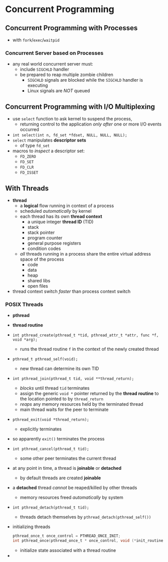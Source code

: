 # Concurrent Programming

## Concurrent Programming with Processes

- with `fork`/`exec`/`waitpid`

### Concurrent Server based on Processes

- any real world concurrent server must:
  - include `SIGCHLD` handler
  - be prepared to reap multiple zombie children
    - `SIGCHLD` signals are blocked while the `SIGCHLD` handler is executing
    - Linux signals are _NOT_ queued

## Concurrent Programming with I/O Multiplexing

- use `select` function to ask kernel to suspend the process,
  - returning control to the application _only after_ one or more I/O events occurred
- `int select(int n, fd_set *fdset, NULL, NULL, NULL);`
- `select` manipulates **descriptor sets**
  - of type `fd_set`
- macros to _inspect_ a descriptor set:
  - `FD_ZERO`
  - `FD_SET`
  - `FD_CLR`
  - `FD_ISSET`

## With Threads

- **thread**
  - a **logical** flow running in context of a process
  - scheduled _automatically_ by kernel
  - each thread has its own **thread context**
    - a unique integer **thread ID** (TID)
    - stack
    - stack pointer
    - program counter
    - general purpose registers
    - condition codes
  - _all_ threads running in a process share the entire virtual address space of the process
    - code
    - data
    - heap
    - shared libs
    - open files
- thread context switch _faster_ than process context switch

### POSIX Threads

- **pthread**
- **thread routine**
- `int pthread_create(pthread_t *tid, pthread_attr_t *attr, func *f, void *arg);`
  - runs the thread routine `f` in the context of the newly created thread
- `pthread_t pthread_self(void);`
  - new thread can determine its own TID
- `int pthread_join(pthread_t tid, void **thread_return);`
  - _blocks_ until thread `tid` terminates
  - assign the generic `void *` pointer returned by the **thread routine** to the location pointed to by `thread_return`
  - _reaps_ any memory resources held by the terminated thread
  - main thread waits for the peer to terminate
- `pthread_exit(void *thread_return);`
  - explicitly terminates
- so apparently `exit()` terminates the process
- `int pthread_cancel(pthread_t tid);`
  - some other peer terminates the current thread
- at any point in time, a thread is **joinable** or **detached**
  - by default threads are created **joinable**
- a **detached** thread _cannot_ be reaped/killed by other threads
  - memory resources freed _automatically_ by system
- `int pthread_detach(pthread_t tid);`
  - threads detach themselves by `pthread_detach(pthread_self())`
- initializing threads

  ```c
  pthread_once_t once_control = PTHREAD_ONCE_INIT;
  int pthread_once(pthread_once_t * once_control, void (*init_routine)(void));`
  ```

  - initialize state associated with a thread routine

-
